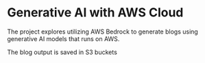 # Generative AI with AWS Cloud 
The project explores utilizing AWS Bedrock to generate blogs using generative AI models that runs on AWS.

The blog output is saved in S3 buckets